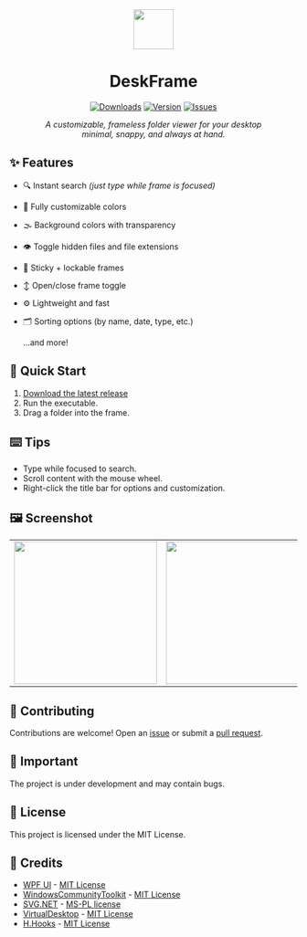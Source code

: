 <div align="center">

  <img src="https://github.com/user-attachments/assets/ccce4afb-fb27-441e-be2a-4e8873b2c284"  height="70"/>

# DeskFrame
  
</div>
<p align="center">
  <a href="https://github.com/PinchToDebug/DeskFrame/releases/latest"><img src="https://img.shields.io/github/downloads/PinchToDebug/DeskFrame/total" alt="Downloads"></a>
  <a href="https://github.com/PinchToDebug/DeskFrame/releases/latest"><img src="https://img.shields.io/github/v/release/PinchToDebug/DeskFrame" alt="Version"></a>
  <a href="https://github.com/PinchToDebug/DeskFrame/issues"><img src="https://img.shields.io/github/issues/PinchToDebug/DeskFrame" alt="Issues"></a>
</p>

<p align="center">
  <i align="center">A customizable, frameless folder viewer for your desktop<br>minimal, snappy, and always at hand.</i>
</p>


## ✨ Features

- 🔍 Instant search *(just type while frame is focused)*
- 🎨 Fully customizable colors
- 🌫️ Background colors with transparency
- 👁️ Toggle hidden files and file extensions
- 📌 Sticky + lockable frames
- ↕️ Open/close frame toggle
- ⚙️ Lightweight and fast
- 🗂️ Sorting options (by name, date, type, etc.)

     ...and more!

## 🚀 Quick Start

1. [Download the latest release](https://github.com/PinchToDebug/DeskFrame/releases/latest/download/DeskFrame.exe)
2. Run the executable.
3. Drag a folder into the frame.

## ⌨️ Tips

- Type while focused to search.
- Scroll content with the mouse wheel.
- Right-click the title bar for options and customization.

## 🖼️ Screenshot

<div align="center">
  <table style="border: none; border-collapse: collapse;">
    <tr>
      <td><img src="https://github.com/user-attachments/assets/a50fc5ba-02d7-47ca-97f7-e6e43e1b4d92" height="250"/></td>
      <td><img src="https://github.com/user-attachments/assets/90dc62d9-7e0a-4e04-868f-d96ec25c55f0" height="250"/></td>
      <td><img src="https://github.com/user-attachments/assets/8f5fa5a5-08aa-4299-bac7-908415a9b956" height="250"/></td>
      <td><img src="https://github.com/user-attachments/assets/ccaa944d-b5db-4f0e-9422-30d9ad1e8340" height="250"/></td>
    </tr>
  </table>
</div>

## 🤝 Contributing

Contributions are welcome! Open an [issue](https://github.com/PinchToDebug/DeskFrame/issues) or submit a [pull request](https://github.com/PinchToDebug/DeskFrame/pulls).

## 📝 Important

The project is under development and may contain bugs.

## 📜 License

This project is licensed under the MIT License.

## 🌟 Credits

- [WPF UI](https://github.com/lepoco/wpfui) - [MIT License](https://github.com/lepoco/wpfui/blob/main/LICENSE)
- [WindowsCommunityToolkit](https://github.com/CommunityToolkit/WindowsCommunityToolkit) - [MIT License](https://github.com/CommunityToolkit/WindowsCommunityToolkit?tab=License-1-ov-file#License-1-ov-file)
- [SVG.NET](https://github.com/svg-net/SVG) - [MS-PL license](https://github.com/svg-net/SVG?tab=MS-PL-1-ov-file#readme)
- [VirtualDesktop](https://github.com/Slion/VirtualDesktop) - [MIT License](https://github.com/Slion/VirtualDesktop/blob/main/LICENSE)
- [H.Hooks](https://github.com/HavenDV/H.Hooks) - [MIT License](https://github.com/HavenDV/H.Hooks?tab=MIT-1-ov-file#readme)
